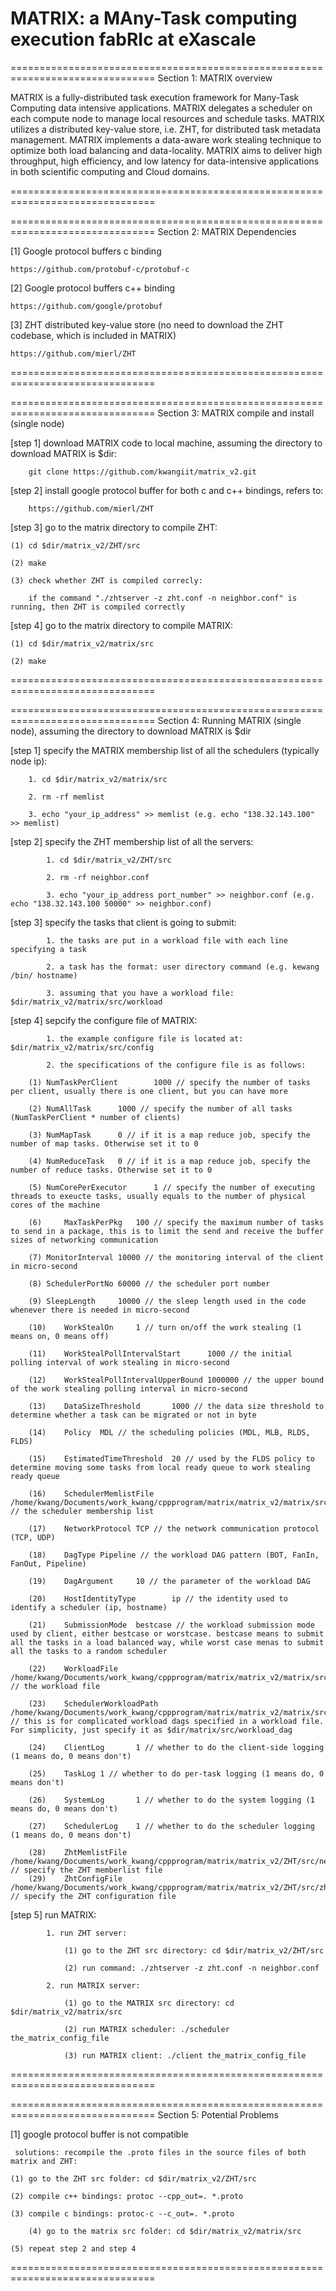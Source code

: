 MATRIX: a MAny-Task computing execution fabRIc at eXascale
===============================================================================



===============================================================================
Section 1: MATRIX overview

MATRIX is a fully-distributed task execution framework for Many-Task Computing data intensive applications. MATRIX delegates a scheduler on each compute node to manage local resources and schedule tasks. MATRIX utilizes a distributed key-value store, i.e. ZHT, for distributed task metadata management. MATRIX implements a data-aware work stealing technique to optimize both load balancing and data-locality. MATRIX aims to deliver high throughput, high efficiency, and low latency for data-intensive applications in both scientific computing and Cloud domains.

===============================================================================



===============================================================================
Section 2: MATRIX Dependencies

[1] Google protocol buffers c binding

	https://github.com/protobuf-c/protobuf-c

[2] Google protocol buffers c++ binding

	https://github.com/google/protobuf

[3] ZHT distributed key-value store (no need to download the ZHT codebase, which is included in MATRIX)

	https://github.com/mierl/ZHT
===============================================================================



===============================================================================
Section 3: MATRIX compile and install (single node)

[step 1]  download MATRIX code to local machine, assuming the directory to download MATRIX is $dir:
	
		git clone https://github.com/kwangiit/matrix_v2.git

[step 2]  install google protocol buffer for both c and c++ bindings, refers to:

		https://github.com/mierl/ZHT

[step 3]  go to the matrix directory to compile ZHT:

	(1) cd $dir/matrix_v2/ZHT/src

	(2) make

	(3) check whether ZHT is compiled correcly:

		if the command "./zhtserver -z zht.conf -n neighbor.conf" is running, then ZHT is compiled correctly

[step 4]  go to the matrix directory to compile MATRIX:

	(1) cd $dir/matrix_v2/matrix/src
	
	(2) make
===============================================================================



===============================================================================
Section 4: Running MATRIX (single node), assuming the directory to download MATRIX is $dir

[step 1]  specify the MATRIX membership list of all the schedulers (typically node ip):

	    1. cd $dir/matrix_v2/matrix/src

	    2. rm -rf memlist
            
	    3. echo "your_ip_address" >> memlist (e.g. echo "138.32.143.100" >> memlist)
 
[step 2]  specify the ZHT membership list of all the servers:

            1. cd $dir/matrix_v2/ZHT/src

            2. rm -rf neighbor.conf

            3. echo "your_ip_address port_number" >> neighbor.conf (e.g. echo "138.32.143.100 50000" >> neighbor.conf)

[step 3]  specify the tasks that client is going to submit:

            1. the tasks are put in a workload file with each line specifying a task

            2. a task has the format: user directory command (e.g. kewang /bin/ hostname)

            3. assuming that you have a workload file: $dir/matrix_v2/matrix/src/workload

[step 4]  sepcify the configure file of MATRIX:

            1. the example configure file is located at: $dir/matrix_v2/matrix/src/config

            2. the specifications of the configure file is as follows:

		(1)	NumTaskPerClient        1000 // specify the number of tasks per client, usually there is one client, but you can have more

		(2)	NumAllTask      1000 // specify the number of all tasks (NumTaskPerClient * number of clients) 

		(3)	NumMapTask      0 // if it is a map reduce job, specify the number of map tasks. Otherwise set it to 0

		(4)	NumReduceTask   0 // if it is a map reduce job, specify the number of reduce tasks. Otherwise set it to 0

		(5)	NumCorePerExecutor      1 // specify the number of executing threads to exeucte tasks, usually equals to the number of physical cores of the machine

		(6) 	MaxTaskPerPkg   100 // specify the maximum number of tasks to send in a package, this is to limit the send and receive the buffer sizes of networking communication

		(7)	MonitorInterval 10000 // the monitoring interval of the client in micro-second

		(8)	SchedulerPortNo 60000 // the scheduler port number

		(9)	SleepLength     10000 // the sleep length used in the code whenever there is needed in micro-second

		(10)	WorkStealOn     1 // turn on/off the work stealing (1 means on, 0 means off)

		(11)	WorkStealPollIntervalStart      1000 // the initial polling interval of work stealing in micro-second

		(12)	WorkStealPollIntervalUpperBound 1000000 // the upper bound of the work stealing polling interval in micro-second

		(13)	DataSizeThreshold       1000 // the data size threshold to determine whether a task can be migrated or not in byte

		(14)	Policy  MDL // the scheduling policies (MDL, MLB, RLDS, FLDS)

		(15)	EstimatedTimeThreshold  20 // used by the FLDS policy to determine moving some tasks from local ready queue to work stealing ready queue

		(16)	SchedulerMemlistFile    /home/kwang/Documents/work_kwang/cppprogram/matrix/matrix_v2/matrix/src/memlist // the scheduler membership list

		(17)	NetworkProtocol TCP // the network communication protocol (TCP, UDP)

		(18)	DagType Pipeline // the workload DAG pattern (BOT, FanIn, FanOut, Pipeline)

		(19)	DagArgument     10 // the parameter of the workload DAG

		(20)	HostIdentityType        ip // the identity used to identify a scheduler (ip, hostname)

		(21)	SubmissionMode  bestcase // the workload submission mode used by client, either bestcase or worstcase. bestcase means to submit all the tasks in a load balanced way, while worst case menas to submit all the tasks to a random scheduler

		(22)	WorkloadFile    /home/kwang/Documents/work_kwang/cppprogram/matrix/matrix_v2/matrix/src/workload // the workload file

		(23)	SchedulerWorkloadPath   /home/kwang/Documents/work_kwang/cppprogram/matrix/matrix_v2/matrix/src/workload_dag // this is for complicated workload dags specified in a workload file. For simplicity, just specify it as $dir/matrix/src/workload_dag

		(24)	ClientLog       1 // whether to do the client-side logging (1 means do, 0 means don't)

		(25)	TaskLog 1 // whether to do per-task logging (1 means do, 0 means don't)

		(26)	SystemLog       1 // whether to do the system logging (1 means do, 0 means don't)

		(27)	SchedulerLog    1 // whether to do the scheduler logging (1 means do, 0 means don't)

		(28)	ZhtMemlistFile  /home/kwang/Documents/work_kwang/cppprogram/matrix/matrix_v2/ZHT/src/neighbor.conf // specify the ZHT memberlist file
		(29)	ZhtConfigFile   /home/kwang/Documents/work_kwang/cppprogram/matrix/matrix_v2/ZHT/src/zht.conf // specify the ZHT configuration file

[step 5]  run MATRIX:

            1. run ZHT server:

                (1) go to the ZHT src directory: cd $dir/matrix_v2/ZHT/src

                (2) run command: ./zhtserver -z zht.conf -n neighbor.conf

            2. run MATRIX server:

                (1) go to the MATRIX src directory: cd $dir/matrix_v2/matrix/src

                (2) run MATRIX scheduler: ./scheduler the_matrix_config_file

                (3) run MATRIX client: ./client the_matrix_config_file
===============================================================================



===============================================================================
Section 5: Potential Problems

[1]  google protocol buffer is not compatible

     solutions: recompile the .proto files in the source files of both matrix and ZHT:

	(1) go to the ZHT src folder: cd $dir/matrix_v2/ZHT/src

	(2) compile c++ bindings: protoc --cpp_out=. *.proto

	(3) compile c bindings: protoc-c --c_out=. *.proto

        (4) go to the matrix src folder: cd $dir/matrix_v2/matrix/src

	(5) repeat step 2 and step 4 
===============================================================================
